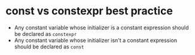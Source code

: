 # const vs constexpr best practice
* Any constant variable whose initializer is a constant expression should be declared as ``constexpr``
* Any constant variable whose initializer isn't a constant expression should be declared as ``const``

